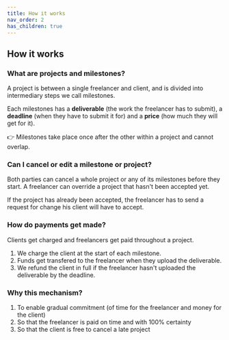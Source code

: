 ```yaml
---
title: How it works
nav_order: 2
has_children: true
---
```


## How it works

### What are projects and milestones?

A project is between a single freelancer and client, and is divided into intermediary steps we call milestones.

Each milestones has a **deliverable** (the work the freelancer has to submit), a **deadline** (when they have to submit it for) and a **price** (how much they will get for it).

👉 Milestones take place once after the other within a project and cannot overlap.

### Can I cancel or edit a milestone or project?

Both parties can cancel a whole project or any of its milestones before they start. A freelancer can override a project that hasn't been accepted yet.

If the project has already been accepted, the freelancer has to send a request for change his client will have to accept.

### How do payments get made?

Clients get charged and freelancers get paid throughout a project.

1. We charge the client at the start of each milestone.
2. Funds get transfered to the freelancer when they upload the deliverable.
3. We refund the client in full if the freelancer hasn't uploaded the deliverable by the deadline.

### Why this mechanism?

1. To enable gradual commitment (of time for the freelancer and money for the client)
2. So that the freelancer is paid on time and with 100% certainty
3. So that the client is free to cancel a late project

<!-- ### Why do you hold funds?

Only way to guaranty:

-

It enables gradual commitment on both sides. At any given point, both parties are only committed as far as the current milestone goes,

Just risking as much as the current ongoing milestone. Each side is only committed as far.
Client and freelancer do not -->
